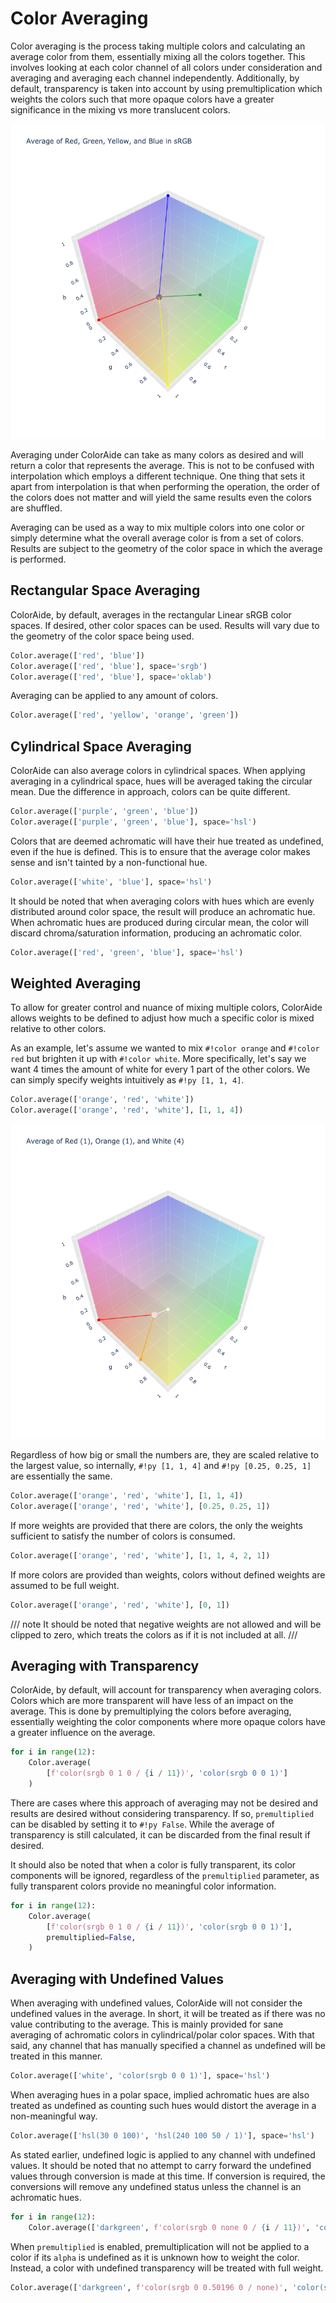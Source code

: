 # Color Averaging

Color averaging is the process taking multiple colors and calculating an average color from them, essentially mixing
all the colors together. This involves looking at each color channel of all colors under consideration and averaging
and averaging each channel independently. Additionally, by default, transparency is taken into account by using
premultiplication which weights the colors such that more opaque colors have a greater significance in the mixing vs
more translucent colors.

![Average RGB](images/avg-rgb.png)


Averaging under ColorAide can take as many colors as desired and will return a color that represents the average. This
is not to be confused with interpolation which employs a different technique. One thing that sets it apart from
interpolation is that when performing the operation, the order of the colors does not matter and will yield the same
results even the colors are shuffled.

Averaging can be used as a way to mix multiple colors into one color or simply determine what the overall average color
is from a set of colors. Results are subject to the geometry of the color space in which the average is performed.

## Rectangular Space Averaging

ColorAide, by default, averages in the rectangular Linear sRGB color spaces. If desired, other color spaces can be used.
Results will vary due to the geometry of the color space being used.

```py play
Color.average(['red', 'blue'])
Color.average(['red', 'blue'], space='srgb')
Color.average(['red', 'blue'], space='oklab')
```

Averaging can be applied to any amount of colors.

```py play
Color.average(['red', 'yellow', 'orange', 'green'])
```

## Cylindrical Space Averaging

ColorAide can also average colors in cylindrical spaces. When applying averaging in a cylindrical space, hues will be
averaged taking the circular mean. Due the difference in approach, colors can be quite different.

```py play
Color.average(['purple', 'green', 'blue'])
Color.average(['purple', 'green', 'blue'], space='hsl')
```

Colors that are deemed achromatic will have their hue treated as undefined, even if the hue is defined. This is to
ensure that the average color makes sense and isn't tainted by a non-functional hue.

```py play
Color.average(['white', 'blue'], space='hsl')
```

It should be noted that when averaging colors with hues which are evenly distributed around color space, the result
will produce an achromatic hue. When achromatic hues are produced during circular mean, the color will discard
chroma/saturation information, producing an achromatic color.

```py play
Color.average(['red', 'green', 'blue'], space='hsl')
```

## Weighted Averaging

To allow for greater control and nuance of mixing multiple colors, ColorAide allows weights to be defined to adjust how
much a specific color is mixed relative to other colors.

As an example, let's assume we wanted to mix `#!color orange` and `#!color red` but brighten it up with `#!color white`.
More specifically, let's say we want 4 times the amount of white for every 1 part of the other colors. We can simply
specify weights intuitively as `#!py [1, 1, 4]`.


```py play
Color.average(['orange', 'red', 'white'])
Color.average(['orange', 'red', 'white'], [1, 1, 4])
```

![Weighted Average](images/avg-weighted.png)

Regardless of how big or small the numbers are, they are scaled relative to the largest value, so internally,
`#!py [1, 1, 4]` and `#!py [0.25, 0.25, 1]` are essentially the same.

```py play
Color.average(['orange', 'red', 'white'], [1, 1, 4])
Color.average(['orange', 'red', 'white'], [0.25, 0.25, 1])
```

If more weights are provided that there are colors, the only the weights sufficient to satisfy the number of colors
is consumed.

```py play
Color.average(['orange', 'red', 'white'], [1, 1, 4, 2, 1])
```

If more colors are provided than weights, colors without defined weights are assumed to be full weight.

```py play
Color.average(['orange', 'red', 'white'], [0, 1])
```

/// note
It should be noted that negative weights are not allowed and will be clipped to zero, which treats the colors as if it
is not included at all.
///

## Averaging with Transparency

ColorAide, by default, will account for transparency when averaging colors. Colors which are more transparent will have
less of an impact on the average. This is done by premultiplying the colors before averaging, essentially weighting the
color components where more opaque colors have a greater influence on the average.

```py play
for i in range(12):
    Color.average(
        [f'color(srgb 0 1 0 / {i / 11})', 'color(srgb 0 0 1)']
    )
```

There are cases where this approach of averaging may not be desired and results are desired without considering
transparency. If so, `premultiplied` can be disabled by setting it to `#!py False`. While the average of transparency is
still calculated, it can be discarded from the final result if desired.

It should also be noted that when a color is fully transparent, its color components will be ignored, regardless of the
`premultiplied` parameter, as fully transparent colors provide no meaningful color information.

```py play
for i in range(12):
    Color.average(
        [f'color(srgb 0 1 0 / {i / 11})', 'color(srgb 0 0 1)'],
        premultiplied=False,
    )
```

## Averaging with Undefined Values

When averaging with undefined values, ColorAide will not consider the undefined values in the average. In short, it
will be treated as if there was no value contributing to the average. This is mainly provided for sane averaging of
achromatic colors in cylindrical/polar color spaces. With that said, any channel that has manually specified a channel
as undefined will be treated in this manner.

```py play
Color.average(['white', 'color(srgb 0 0 1)'], space='hsl')
```

When averaging hues in a polar space, implied achromatic hues are also treated as undefined as counting such hues would
distort the average in a non-meaningful way.

```py play
Color.average(['hsl(30 0 100)', 'hsl(240 100 50 / 1)'], space='hsl')
```

As stated earlier, undefined logic is applied to any channel with undefined values. It should be noted that no attempt
to carry forward the undefined values through conversion is made at this time. If conversion is required, the
conversions will remove any undefined status unless the channel is an achromatic hues.

```py play
for i in range(12):
    Color.average(['darkgreen', f'color(srgb 0 none 0 / {i / 11})', 'color(srgb 0 0 1)'])
```

When `premultiplied` is enabled, premultiplication will not be applied to a color if its `alpha` is undefined as it is
unknown how to weight the color. Instead, a color with undefined transparency will be treated with full weight.

```py play
Color.average(['darkgreen', f'color(srgb 0 0.50196 0 / none)', 'color(srgb 0 0 1)'])
```
